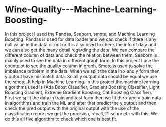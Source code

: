 # Wine-Quality---Machine-Learning-Boosting-

In this project I used the Pandas, Seaborn, smote, and Machine Learning Boosting. 
Pandas is used for data loader and we can check if there is any null value in the data or not or it is also used to check 
the info of data and we can also get the many detail regarding the data. We can compare the different column of data 
and check the relation between them. 
Seaborn is mainly used to see the data in different graph form. In this project I use the countplot to see the quality 
column in graph. 
Smote is used to solve the imbalance problem in the data. When we split the data in x and y form then y output have 
mismatch data. So all y output data should be equal we use the smote. It help in Machine Learning. 
In this project the machine learning algorithms used is (Ada Boost Classifier, Gradient Boosting Classifier, Light 
Boosting Gradient, Extreme Gradient Boosting, Cat Boosting Classifier). First we split the data in train and test form 
then we fit the x and y train data in algorithms and train the ML and after that predict the y output and then check the 
pred output with the original output with the use of the classification report we get the precision, recall, f1-score etc 
with this. We do this all five algorithm to check which one is best fit. 
